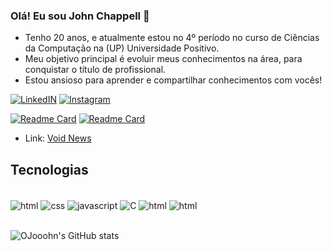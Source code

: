 ### Olá! Eu sou John Chappell 👋
- Tenho 20 anos, e atualmente estou no 4º período no curso de Ciências da Computação na (UP) Universidade Positivo.
- Meu objetivo principal é evoluir meus conhecimentos na área, para conquistar o título de profissional.
- Estou ansioso para aprender e compartilhar conhecimentos com vocês!

[![LinkedIN](https://img.shields.io/badge/LinkedIn-0077B5?style=for-the-badge&logo=linkedin&logoColor=white)](https://www.linkedin.com/feed/?trk=homepage-basic_sign-in-submit) [![Instagram](https://img.shields.io/badge/Instagram-E4405F?style=for-the-badge&logo=instagram&logoColor=white)](https://www.instagram.com/ojooohn/)

[![Readme Card](https://github-readme-stats.vercel.app/api/pin/?username=OJooohn&repo=Projeto-Site)](https://github.com/OJooohn/Projeto-Site) [![Readme Card](https://github-readme-stats.vercel.app/api/pin/?username=OJooohn&repo=Map-Editor)](https://github.com/OJooohn/Map-Editor)
* Link: [Void News](https://ojooohn.github.io/Projeto-Site/)

## Tecnologias

<div style="display: inline_block"><br/>
    <img align="center" alt="html" src="https://img.shields.io/badge/HTML5-E34F26?style=for-the-badge&logo=html5&logoColor=white"/>
    <img align="center" alt="css" src="https://img.shields.io/badge/CSS3-1572B6?style=for-the-badge&logo=css3&logoColor=white"/>
    <img align="center" alt="javascript" src="https://img.shields.io/badge/JavaScript-F7DF1E?style=for-the-badge&logo=javascript&logoColor=black"/>
    <img align="center" alt="C" src="https://img.shields.io/badge/C-00599C?style=for-the-badge&logo=c&logoColor=white"/>
    <img align="center" alt="html" src="https://img.shields.io/badge/Java-ED8B00?style=for-the-badge&logo=openjdk&logoColor=white"/>
    <img align="center" alt="html" src="https://img.shields.io/badge/MySQL-00000F?style=for-the-badge&logo=mysql&logoColor=white"/>

<br/>
<br/>
</div>

![OJooohn's GitHub stats](https://github-readme-stats.vercel.app/api?username=OJooohn&show_icons=true&theme=dracula)

